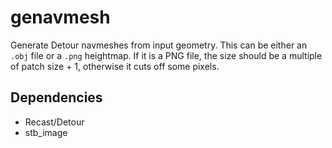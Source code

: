 # genavmesh

Generate Detour navmeshes from input geometry. This can be either an `.obj` file
or a `.png` heightmap. If it is a PNG file, the size should be a multiple of 
patch size + 1, otherwise it cuts off some pixels.

## Dependencies

* Recast/Detour
* stb_image
